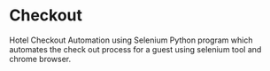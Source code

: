 # Checkout
Hotel Checkout Automation using Selenium
Python program which automates the check out process for a guest using selenium tool and chrome browser.
